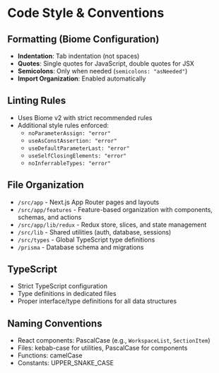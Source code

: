 # Code Style & Conventions

## Formatting (Biome Configuration)
- **Indentation**: Tab indentation (not spaces)
- **Quotes**: Single quotes for JavaScript, double quotes for JSX
- **Semicolons**: Only when needed (`semicolons: "asNeeded"`)
- **Import Organization**: Enabled automatically

## Linting Rules
- Uses Biome v2 with strict recommended rules
- Additional style rules enforced:
  - `noParameterAssign: "error"`
  - `useAsConstAssertion: "error"`
  - `useDefaultParameterLast: "error"`
  - `useSelfClosingElements: "error"`
  - `noInferrableTypes: "error"`

## File Organization
- `/src/app` - Next.js App Router pages and layouts
- `/src/app/features` - Feature-based organization with components, schemas, and actions
- `/src/app/lib/redux` - Redux store, slices, and state management
- `/src/lib` - Shared utilities (auth, database, sessions)
- `/src/types` - Global TypeScript type definitions
- `/prisma` - Database schema and migrations

## TypeScript
- Strict TypeScript configuration
- Type definitions in dedicated files
- Proper interface/type definitions for all data structures

## Naming Conventions
- React components: PascalCase (e.g., `WorkspaceList`, `SectionItem`)
- Files: kebab-case for utilities, PascalCase for components
- Functions: camelCase
- Constants: UPPER_SNAKE_CASE